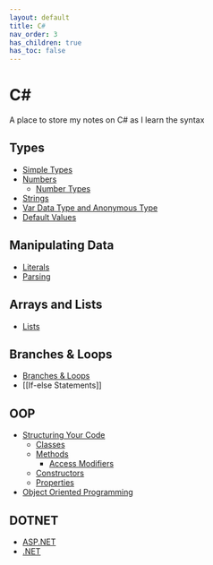 ```yaml
---
layout: default
title: C#
nav_order: 3
has_children: true
has_toc: false
---
```


# C#
A place to store my notes on C# as I learn the syntax

## Types
- [Simple Types](../csharp/simple-types)
- [Numbers](../csharp/numbers)
    - [Number Types](../csharp/number-types)
- [Strings](../csharp/strings)
- [Var Data Type and Anonymous Type](../csharp/var)
- [Default Values](../csharp/default-values)

## Manipulating Data
- [Literals](../csharp/literals)
- [Parsing](../csharp/parsing)

## Arrays and Lists
- [Lists](../csharp/lists)

## Branches & Loops
- [Branches & Loops](../csharp/branches-and-loops)
- [[If-else Statements]]

## OOP
- [Structuring Your Code](../csharp/structuring-your-code)
    - [Classes](../csharp/classes)
    - [Methods](../csharp/methods)
        - [Access Modifiers](../csharp/access-modifiers)
    - [Constructors](../csharp/constructors)
    - [Properties](../csharp/properties)
- [Object Oriented Programming](../coding-fundamentals/object-oriented-programming)

## DOTNET
- [ASP.NET](../csharp/asp-dotnet)
- [.NET](../csharp/dotnet)
